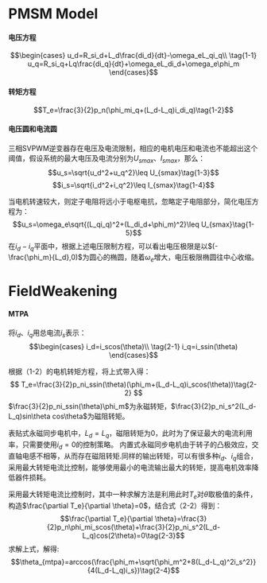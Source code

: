 # PMSM Model
#### 电压方程
$$\begin{cases}
u_d=R_si_d+L_d\frac{di_d}{dt}-\omega_eL_qi_q\\ \tag{1-1}
u_q=R_si_q+Lq\frac{di_q}{dt}+\omega_eL_di_d+\omega_e\phi_m 
\end{cases}$$
#### 转矩方程
$$T_e=\frac{3}{2}p_n(\phi_mi_q+(L_d-L_q)i_di_q)\tag{1-2}$$

#### 电压圆和电流圆
三相SVPWM逆变器存在电压及电流限制，相应的电机电压和电流也不能超出这个阈值，假设系统的最大电压及电流分别为$U_{smax}、I_{smax}$，那么：
$$u_s=\sqrt{u_d^2+u_q^2}\leq U_{smax}\tag{1-3}$$
$$i_s=\sqrt{i_d^2+i_q^2}\leq I_{smax}\tag{1-4}$$

当电机转速较大，则定子电阻将远小于电枢电抗，忽略定子电阻部分，简化电压方程为：
$$u_s=\omega_e\sqrt{(L_qi_q)^2+(L_di_d+\phi_m)^2}\leq U_{smax}\tag{1-5}$$
在$i_d-i_q$平面中，根据上述电压限制方程，可以看出电压极限是以$(-\frac{\phi_m}{L_d},0)$为圆心的椭圆，随着$\omega_e$增大，电压极限椭圆往中心收缩。

# FieldWeakening
#### MTPA
将$i_d、i_q$用总电流$i_s$表示：
$$\begin{cases}
    i_d=i_scos(\theta)\\ \tag{2-1}
    i_q=i_ssin(\theta)
\end{cases}$$

根据（1-2）的电机转矩方程，将上式带入得：
$$
    T_e=\frac{3}{2}p_ni_ssin(\theta)(\phi_m+(L_d-L_q)i_scos(\theta))\tag{2-2}
$$
$\frac{3}{2}p_ni_ssin(\theta)\phi_m$为永磁转矩，$\frac{3}{2}p_ni_s^2(L_d-L_q)sin\theta cos\theta$为磁阻转矩。

表贴式永磁同步电机中，$L_d=L_q$，磁阻转矩为0，此时为了保证最大的电流利用率，只需要使用$i_d=0$的控制策略。
内置式永磁同步电机由于转子的凸极效应，交直轴电感不相等，从而存在磁阻转矩.同样的输出转矩，可以有很多种$i_d、i_q$组合，采用最大转矩电流比控制，能够使用最小的电流输出最大的转矩，提高电机效率降低器件损耗。

采用最大转矩电流比控制时，其中一种求解方法是利用此时$T_e$对$\theta$取极值的条件，构造$\frac{\partial T_e}{\partial \theta}=0$，结合式（2-2）得到：
$$\frac{\partial T_e}{\partial \theta}=\frac{3}{2}p_n\phi_mi_scos(\theta)+\frac{3}{2}p_ni_s^2(L_d-L_q)cos(2\theta)=0\tag{2-3}$$
求解上式，解得:
$$\theta_{mtpa}=arccos(\frac{\phi_m+\sqrt{\phi_m^2+8(L_d-L_q)^2i_s^2}}{4(L_d-L_q)i_s})\tag{2-4}$$

